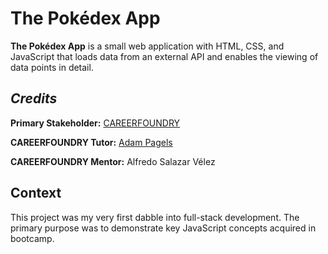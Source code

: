 # **The Pokédex App**

**The Pokédex App** is a small web application with HTML, CSS, and JavaScript that loads data from an external API and enables the viewing of data points in detail.

## **_Credits_**

**Primary Stakeholder:** [CAREERFOUNDRY](https://careerfoundry.com/)

**CAREERFOUNDRY Tutor:** [Adam Pagels](https://www.adampagels.com/)

**CAREERFOUNDRY Mentor:** Alfredo Salazar Vélez

## Context

This project was my very first dabble into full-stack development. The primary purpose was to demonstrate key JavaScript concepts acquired in bootcamp. 
